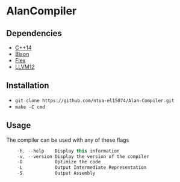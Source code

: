 # AlanCompiler

## Dependencies
* [C++14](https://www.cplusplus.com/)
* [Bison](https://www.gnu.org/software/bison/)
* [Flex](https://en.wikipedia.org/wiki/Flex_(lexical_analyser_generator))
* [LLVM12](https://llvm.org/)

## Installation 
* ```git clone https://github.com/ntua-el15074/Alan-Compiler.git```
* ```make -C cmd```

## Usage 
The compiler can be used with any of these flags
```c++
    -h, --help    Display this information
    -v, --version Display the version of the compiler
    -O            Optimize the code
    -L            Output Intermediate Representation
    -S            Output Assembly
```


